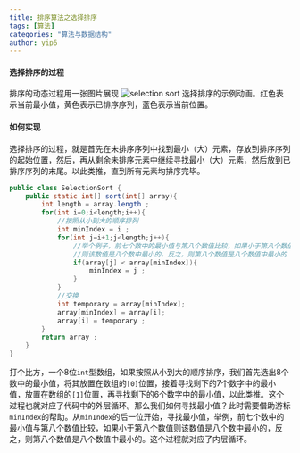 ```yaml
---
title: 排序算法之选择排序
tags: [算法]
categories: "算法与数据结构"
author: yip6
---
```

#### 选择排序的过程 ####
排序的动态过程用一张图片展现
![selection sort](https://wx4.sinaimg.cn/mw690/b17c16cbly1fnt8qqkysgg202s0ab755.gif)
选择排序的示例动画。红色表示当前最小值，黄色表示已排序序列，蓝色表示当前位置。
#### 如何实现 ####
选择排序的过程，就是首先在未排序序列中找到最小（大）元素，存放到排序序列的起始位置，然后，再从剩余未排序元素中继续寻找最小（大）元素，然后放到已排序序列的末尾。以此类推，直到所有元素均排序完毕。
````java
public class SelectionSort {
    public static int[] sort(int[] array){
        int length = array.length ;
        for(int i=0;i<length;i++){
            //按照从小到大的顺序排列
            int minIndex = i ;
            for(int j=i+1;j<length;j++){
                //举个例子，前七个数中的最小值与第八个数值比较，如果小于第八个数值
                //则该数值是八个数中最小的，反之，则第八个数值是八个数值中最小的
                if(array[j] < array[minIndex]){
                    minIndex = j ;
                }
            }
            //交换
            int temporary = array[minIndex];
            array[minIndex] = array[i];
            array[i] = temporary ;
        }
        return array ;
    }
}
````
打个比方，一个8位`int`型数组，如果按照从小到大的顺序排序，我们首先选出8个数中的最小值，将其放置在数组的`[0]`位置，接着寻找剩下的7个数字中的最小值，放置在数组的`[1]`位置，再寻找剩下的6个数字中的最小值，以此类推。这个过程也就对应了代码中的外层循环。那么我们如何寻找最小值？此时需要借助游标`minIndex`的帮助。从`minIndex`的后一位开始，寻找最小值，举例，前七个数中的最小值与第八个数值比较，如果小于第八个数值则该数值是八个数中最小的，反之，则第八个数值是八个数值中最小的。这个过程就对应了内层循环。


